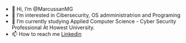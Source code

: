 - 👋 Hi, I’m @MarcussanMG
- 👀 I’m interested in Cibersecurity, OS admministratrion and Programing
- 🌱 I’m currently studying Applied Computer Science - Cyber Security Professional At Howest University.
- 📫 How to reach me [Linkedin](https://www.linkedin.com/in/marc-martin-gil/)

<!---
MarcussanMG/MarcussanMG is a ✨ special ✨ repository because its `README.md` (this file) appears on your GitHub profile.
You can click the Preview link to take a look at your changes.
--->
